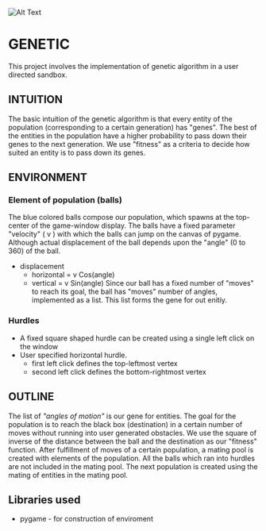 ![Alt Text](https://media.giphy.com/media/65K6DdexY8CuvBRVWV/giphy.gif)

# GENETIC
This project involves the implementation of genetic algorithm in a user directed sandbox. 
## INTUITION
The basic intuition of the genetic algorithm is that every entity of the population (corresponding to a certain generation) has "genes".
The best of the entities in the population have a higher probability to pass down their genes to the next generation.
We use "fitness" as a criteria to decide how suited an entity is to pass down its genes.  
## ENVIRONMENT
### Element of population (balls)
The blue colored balls compose our population, which spawns at the top-center of the game-window display.
The balls have a fixed parameter "velocity" ( v ) with which the balls can jump on the canvas of pygame.
Although actual displacement of the ball depends upon the "angle" (0 to 360) of the ball.
* displacement
  * horizontal = v Cos(angle)
  * vertical = v Sin(angle)
Since our ball has a fixed number of "moves" to reach its goal, the ball has "moves" number of angles, implemented as a list.
This list forms the gene for out enitiy.
### Hurdles
* A fixed square shaped hurdle can be created using a single left click on the window
* User specified horizontal hurdle.
  * first left click defines the top-leftmost vertex
  * second left click defines the bottom-rightmost vertex




## OUTLINE
The list of *"angles of motion"* is our gene for entities. 
The goal for the population is to reach the black box (destination) in a certain number of moves without running into user generated obstacles. 
We use the square of inverse of the distance between the ball and the destination as our "fitness" function.
After fulfillment of moves of a certain population, a mating pool is created with elements of the population.
All the balls which ran into hurdles are not included in the mating pool.
The next population is created using the mating of entities in the mating pool.


## Libraries used
* pygame - for construction of enviroment
